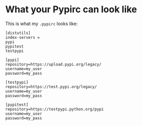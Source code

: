 # What your Pypirc can look like

This is what my `.pypirc` looks like:

    [distutils]
    index-servers =
    pypi
    pypitest
    testpypi

    [pypi]
    repository=https://upload.pypi.org/legacy/
    username=my_user
    password=my_pass

    [testpypi]
    repository=https://test.pypi.org/legacy/
    username=my_user
    password=my_pass

    [pypitest]
    repository=https://testpypi.python.org/pypi
    username=my_user
    password=my_pass
